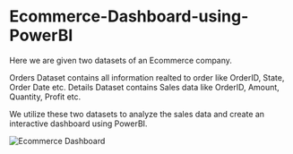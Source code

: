 # Ecommerce-Dashboard-using-PowerBI

Here we are given two datasets of an Ecommerce company.

Orders Dataset contains all information realted to order like OrderID, State, Order Date etc.
Details Dataset contains Sales data like OrderID, Amount, Quantity, Profit etc.

We utilize these two datasets to analyze the sales data and create an interactive dashboard using PowerBI.

![Ecommerce Dashboard ](https://github.com/rishikeshm123/Ecommerce-Dashboard-using-PowerBI/assets/105847924/5bd57ac3-5244-4b15-8c09-a9266c51241f)
